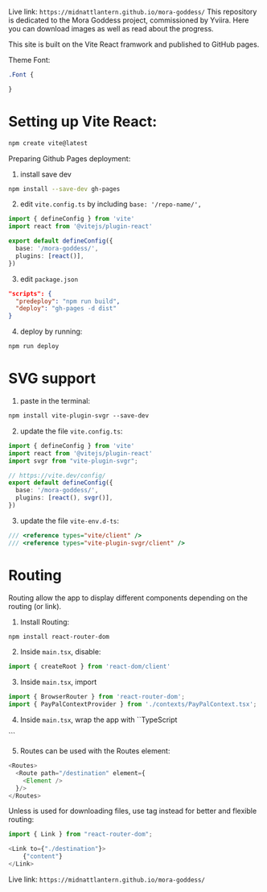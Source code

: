Live link: `https://midnattlantern.github.io/mora-goddess/`
This repository is dedicated to the Mora Goddess project, commissioned by Yviira. Here you can download images as well as read about the progress.

This site is built on the Vite React framwork and published to GitHub pages.

Theme Font: 
```css
.Font {

}
```


Setting up Vite React:
===
``` zsh
npm create vite@latest
```

Preparing Github Pages deployment:
1. install save dev
``` zsh
npm install --save-dev gh-pages
```

2. edit `vite.config.ts` by including `base: '/repo-name/',`
```ts
import { defineConfig } from 'vite'
import react from '@vitejs/plugin-react'

export default defineConfig({
  base: '/mora-goddess/',
  plugins: [react()],
})

```

3. edit `package.json`
```json
"scripts": {
  "predeploy": "npm run build",
  "deploy": "gh-pages -d dist"
}
```

4. deploy by running:
```zsh
npm run deploy
```


SVG support
===
1. paste in the terminal:
```svg
npm install vite-plugin-svgr --save-dev
```

2. update the file `vite.config.ts`:
```TypeScript
import { defineConfig } from 'vite'
import react from '@vitejs/plugin-react'
import svgr from "vite-plugin-svgr";

// https://vite.dev/config/
export default defineConfig({
  base: '/mora-goddess/',
  plugins: [react(), svgr()],
})
```

3. update the file `vite-env.d-ts`:
```TypeScript
/// <reference types="vite/client" />
/// <reference types="vite-plugin-svgr/client" />
```


Routing
===
Routing allow the app to display different components depending on the routing (or link).

1. Install Routing:
```zsh
npm install react-router-dom
```

2. Inside `main.tsx`, disable:
```TypeScript
import { createRoot } from 'react-dom/client'
```

3. Inside `main.tsx`, import
```TypeScript
import { BrowserRouter } from 'react-router-dom';
import { PayPalContextProvider } from './contexts/PayPalContext.tsx';
```

4. Inside `main.tsx`, wrap the app with
``TypeScript
<BrowserRouter>
  <App />
</BrowserRouter>
```

5. Routes can be used with the Routes element:
```TypeScript
<Routes>
  <Route path="/destination" element={
    <Element />
  }/>
</Routes>
```

Unless <a> is used for downloading files, use <Link> tag instead for better and flexible routing:
```TypeScript
import { Link } from "react-router-dom";
```
```TypeScript
<Link to={"./destination"}>
    {"content"}
</Link>
```


Live link: `https://midnattlantern.github.io/mora-goddess/`